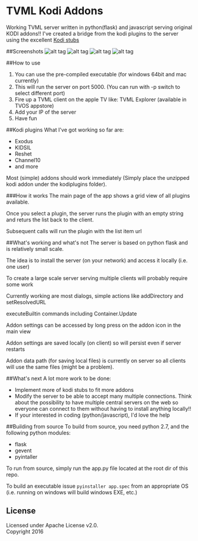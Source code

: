 # TVML Kodi Addons
Working TVML server written in python(flask) and javascript serving original KODI addons!!
I've created a bridge from the kodi plugins to the server using the excellent [Kodi stubs](https://github.com/romanvm/Kodistubs)

##Screenshots
![alt tag](https://raw.githubusercontent.com/ggyeh/TVML-Kodi-Addons/master/images/screenshot1.png)
![alt tag](https://raw.githubusercontent.com/ggyeh/TVML-Kodi-Addons/master/images/screenshot2.png)
![alt tag](https://raw.githubusercontent.com/ggyeh/TVML-Kodi-Addons/master/images/screenshot3.png)
![alt tag](https://raw.githubusercontent.com/ggyeh/TVML-Kodi-Addons/master/images/screenshot4.png)

##How to use
1. You can use the pre-compiled executable (for windows 64bit and mac currently)
2. This will run the server on port 5000. (You can run with -p switch to select different port)
3. Fire up a TVML client on the apple TV like: TVML Explorer (available in TVOS appstore)
4. Add your IP of the server
5. Have fun

##Kodi plugins
What I've got working so far are:
- Exodus
- KIDSIL
- Reshet
- Channel10
- and more

Most (simple) addons should work immediately (Simply place the unzipped kodi addon under the kodiplugins folder).

###How it works
The main page of the app shows a grid view of all plugins available.

Once you select a plugin, the server runs the plugin with an empty string and returs the list back to the client.

Subsequent calls will run the plugin with the list item url


##What's working and what's not
The server is based on python flask and is relatively small scale.

The idea is to install the server (on your network) and access it locally (i.e. one user)

To create a large scale server serving multiple clients will probably require some work

Currently working are most dialogs, simple actions like addDirectory and setResolvedURL

executeBuiltin commands including Container.Update

Addon settings can be accessed by long press on the addon icon in the main view

Addon settings are saved locally (on client) so will persist even if server restarts

Addon data path (for saving local files) is currently on server so all clients will use the same files (might be a problem).

##What's next
A lot more work to be done:
- Implement more of kodi stubs to fit more addons
- Modify the server to be able to accept many multiple connections. Think about the possibility to have multiple central servers on the web so everyone can connect to them without having to install anything locally!!
- If your interested in coding (python/javascript), I'd love the help

##Building from source
To build from source, you need python 2.7, and the following python modules:
- flask
- gevent
- pyintaller

To run from source, simply run the app.py file located at the root dir of this repo.

To build an executable issue `pyinstaller app.spec` from an appropriate OS (i.e. running on windows will build windows EXE, etc.)

## License

Licensed under Apache License v2.0.
<br>
Copyright 2016
